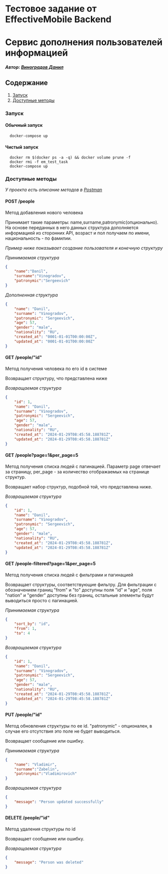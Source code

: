 # Тестовое задание от EffectiveMobile Backend
# Сервис дополнения пользователей информацией

##### Автор: [Виноградов Данил](https://t.me/japsty) 

## Содержание
1. [Запуск](#запуск)
2. [Доступные методы](#доступные-методы)

### Запуск
#### Обычный запуск
```shell
  docker-compose up
```
#### Чистый запуск
```shell
  docker rm $(docker ps -a -q) && docker volume prune -f
  docker rmi -f em_test_task
  docker-compose up
```

### Доступные методы

*У проекта есть описание методов в [Postman](https://www.postman.com/japsty/workspace/danilvinogradov/collection/29141861-24c437d5-dd2e-4053-9767-36326e30a105?action=share&creator=32626453)*

#### **POST** /people
Метод добавления нового человека

Принимает такие параметры: name,surname,patronymic(опционально).
На основе переданных в него данных структура дополняется информацией из сторонних API, возраст и пол получаем по имени, национальность - по фамилии.

*Пример ниже показывает создание пользователя и конечную структуру*

*Принимаемая структура*
```json
{
    "name":"Danil",
    "surname":"Vinogradov",
    "patronymic":"Sergeevich"
}
```
*Дополненная структура*
```json
{
    "name": "Danil",
    "surname": "Vinogradov",
    "patronymic": "Sergeevich",
    "age": 57,
    "gender": "male",
    "nationality": "RU",
    "created_at": "0001-01-01T00:00:00Z",
    "updated_at": "0001-01-01T00:00:00Z"
}
```

#### **GET** /people/"id"
Метод получения человека по его id в системе

Возвращает структуру, что представлена ниже

*Возвращаемая структура*
```json
{
    "id": 1,
    "name": "Danil",
    "surname": "Vinogradov",
    "patronymic": "Sergeevich",
    "age": 57,
    "gender": "male",
    "nationality": "RU",
    "created_at": "2024-01-29T08:45:58.188781Z",
    "updated_at": "2024-01-29T08:45:58.188781Z"
}
```

  
#### **GET** /people?page=1&per_page=5
Метод получения списка людей с пагинацией. Параметр page отвечает за страницу, per_page - за количество отображаемых на странице структур.

Возвращает набор структур, подобной той, что представлена ниже.

*Возвращаемая структура*
```json
{
    "id": 1,
    "name": "Danil",
    "surname": "Vinogradov",
    "patronymic": "Sergeevich",
    "age": 57,
    "gender": "male",
    "nationality": "RU",
    "created_at": "2024-01-29T08:45:58.188781Z",
    "updated_at": "2024-01-29T08:45:58.188781Z"
}
```

#### **GET** /people-filtered?page=1&per_page=5
Метод получения cписка людей с фильтрами и пагинацией

Возвращает структуры, соответствующие фильтру. Для фильтрации с обозначением границ "from" и "to" доступны поля "id" и "age", поля "nation" и "gender" доступны без границ, остальные элементы будут выводиться просто с пагинацией.

*Принимаемая структура*
```json
{
    "sort_by": "id",
    "from": 1,
    "to": 4
}
```

*Возвращаемая структура*
```json
{
    "id": 1,
    "name": "Danil",
    "surname": "Vinogradov",
    "patronymic": "Sergeevich",
    "age": 57,
    "gender": "male",
    "nationality": "RU",
    "created_at": "2024-01-29T08:45:58.188781Z",
    "updated_at": "2024-01-29T08:45:58.188781Z"
}
```

#### **PUT** /people/"id"
Метод обновления структуры по ее id.
"patronymic" - опционален, в случае его отсутствия это поле не будет выводиться.

Возвращает сообщение или ошибку.

*Принимаемая структура*
```json
{
    "name": "Vladimir",
    "surname":"Zabelin",
    "patronymic":"Vladimirovich"
}
```
*Возвращаемая структура*
```json
{
    "message": "Person updated successfully"
}
```

#### **DELETE** /people/"id"
Метод удаления структуры по id

Возвращает сообщение или ошибку.

*Возвращаемая структура*
```json
{
    "message": "Person was deleted"
}
```
